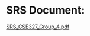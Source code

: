 # SRS Document:
[SRS_CSE327_Group_4.pdf](https://github.com/1813355042-Kamal/CSE327_Spring_2021_Group_4/files/6135232/SRS_CSE327_Group_4.pdf)

